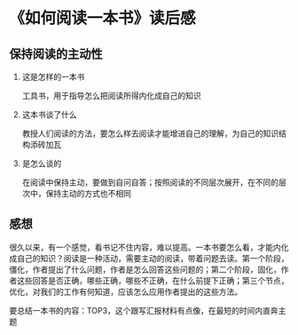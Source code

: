 # 《如何阅读一本书》读后感

## 保持阅读的主动性

1. 这是怎样的一本书
    
    工具书，用于指导怎么把阅读所得内化成自己的知识

2. 这本书谈了什么

    教授人们阅读的方法，要怎么样去阅读才能增进自己的理解，为自己的知识结构添砖加瓦

3. 是怎么谈的

    在阅读中保持主动，要做到自问自答；按照阅读的不同层次展开，在不同的层次中，保持主动的方式也不相同

## 感想

很久以来，有一个感觉，看书记不住内容，难以提高。一本书要怎么看，才能内化成自己的知识？阅读是一种活动，需要主动的阅读，带着问题去读。第一个阶段，僵化，作者提出了什么问题，作者是怎么回答这些问题的；第二个阶段，固化，作者这些回答是否正确，哪些正确，哪些不正确，在什么前提下正确；第三个节点，优化，对我们的工作有何知道，应该怎么应用作者提出的这些方法。

要总结一本书的内容：TOP3，这个跟写汇报材料有点像，在最短的时间内直奔主题
